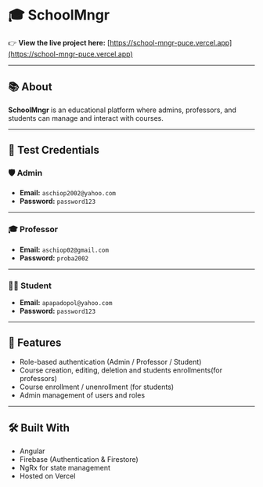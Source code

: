 # 🎓 SchoolMngr

👉 **View the live project here:** [https://school-mngr-puce.vercel.app](https://school-mngr-puce.vercel.app)

---

## 📚 About  
**SchoolMngr** is an educational platform where admins, professors, and students can manage and interact with courses.

---

## 🔑 Test Credentials

### 🛡️ Admin
- **Email:** `aschiop2002@yahoo.com`  
- **Password:** `password123`  

---

### 🎓 Professor
- **Email:** `aschiop02@gmail.com`  
- **Password:** `proba2002`  

---

### 👩‍🎓 Student
- **Email:** `apapadopol@yahoo.com`  
- **Password:** `password123`  

---

## 🚀 Features
- Role-based authentication (Admin / Professor / Student)
- Course creation, editing, deletion and students enrollments(for professors)
- Course enrollment / unenrollment (for students)
- Admin management of users and roles

---

## 🛠️ Built With
- Angular  
- Firebase (Authentication & Firestore)  
- NgRx for state management   
- Hosted on Vercel  

